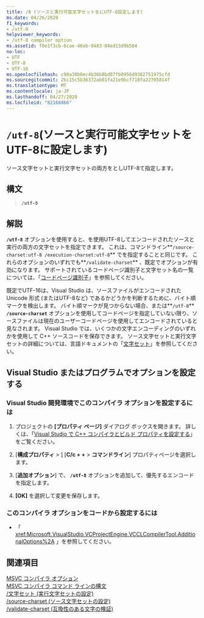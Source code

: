 ```yaml
---
title: /8 (ソースと実行可能文字セットをにUTF-8設定します)
ms.date: 04/26/2020
f1_keywords:
- /utf-8
helpviewer_keywords:
- /utf-8 compiler option
ms.assetid: f0e1f3cb-6cae-46eb-9483-04ed13d9b504
no-loc:
- UTF
- UTF-8
- UTF-16
ms.openlocfilehash: c98a30b0ec4b36b8bd87fb0956d9382751975cfd
ms.sourcegitcommit: 2bc15c5b36372ab01fa21e9bcf718fa22705814f
ms.translationtype: MT
ms.contentlocale: ja-JP
ms.lasthandoff: 04/27/2020
ms.locfileid: "82168866"
---
```

# <a name="utf-8-set-source-and-executable-character-sets-to-opno-locutf-8"></a>`/utf-8`(ソースと実行可能文字セットをUTF-8に設定します)

ソース文字セットと実行文字セットの両方をとしUTF-8て指定します。

## <a name="syntax"></a>構文

> **`/utf-8`**

## <a name="remarks"></a>解説

**`/utf-8`** オプションを使用すると、を使用UTF-8してエンコードされたソースと実行の両方の文字セットを指定できます。 これは、コマンドライン**`/source-charset:utf-8 /execution-charset:utf-8`** でを指定することと同じです。 これらのオプションのいずれでも**`/validate-charset`** 、既定でオプションが有効になります。 サポートされているコードページ識別子と文字セット名の一覧については、「[コードページ識別子](/windows/win32/Intl/code-page-identifiers)」を参照してください。

既定でUTF-16は、Visual Studio は、ソースファイルがエンコードされた Unicode 形式 (またはUTF-8など) であるかどうかを判断するために、バイト順マークを検出します。 バイト順マークが見つからない場合、または**`/utf-8`** **`/source-charset`** オプションを使用してコードページを指定していない限り、ソースファイルは現在のユーザーコードページを使用してエンコードされていると見なされます。 Visual Studio では、いくつかの文字エンコーディングのいずれかを使用して C++ ソースコードを保存できます。 ソース文字セットと実行文字セットの詳細については、言語ドキュメントの「[文字セット](../../cpp/character-sets.md)」を参照してください。

## <a name="set-the-option-in-visual-studio-or-programmatically"></a>Visual Studio またはプログラムでオプションを設定する

### <a name="to-set-this-compiler-option-in-the-visual-studio-development-environment"></a>Visual Studio 開発環境でこのコンパイラ オプションを設定するには

1. プロジェクトの **[プロパティ ページ]** ダイアログ ボックスを開きます。 詳しくは、「[Visual Studio で C++ コンパイラとビルド プロパティを設定する](../working-with-project-properties.md)」をご覧ください。

1. [**構成プロパティ** > ] [**C/c + +** > **コマンドライン**] プロパティページを選択します。

1. [**追加オプション**] で、 **`/utf-8`** オプションを追加して、優先するエンコードを指定します。

1. **[OK]** を選択して変更を保存します。

### <a name="to-set-this-compiler-option-programmatically"></a>このコンパイラ オプションをコードから設定するには

- 「 <xref:Microsoft.VisualStudio.VCProjectEngine.VCCLCompilerTool.AdditionalOptions%2A> 」を参照してください。

## <a name="see-also"></a>関連項目

[MSVC コンパイラ オプション](compiler-options.md)<br/>
[MSVC コンパイラ コマンド ラインの構文](compiler-command-line-syntax.md)<br/>
[/文字セット (実行文字セットの設定)](execution-charset-set-execution-character-set.md)<br/>
[/source-charset (ソース文字セットの設定)](source-charset-set-source-character-set.md)<br/>
[/validate-charset (互換性のある文字の検証)](validate-charset-validate-for-compatible-characters.md)
